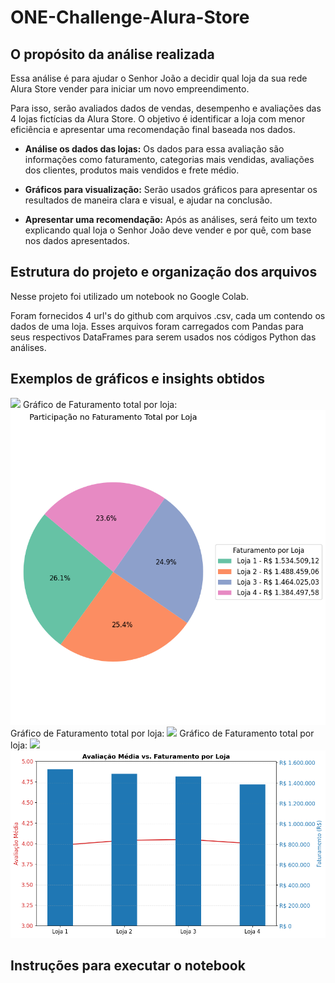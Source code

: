 # ONE-Challenge-Alura-Store

## O propósito da análise realizada

Essa análise é para ajudar o Senhor João a decidir qual loja da sua rede Alura Store vender para iniciar um novo empreendimento. 

Para isso, serão avaliados dados de vendas, desempenho e avaliações das 4 lojas fictícias da Alura Store. O objetivo é identificar a loja com menor eficiência e apresentar uma recomendação final baseada nos dados.

- **Análise os dados das lojas:**
Os dados para essa avaliação são informações como faturamento, categorias mais vendidas, avaliações dos clientes, produtos mais vendidos e frete médio.

- **Gráficos para visualização:**
Serão usados gráficos para apresentar os resultados de maneira clara e visual, e ajudar na conclusão.

- **Apresentar uma recomendação:**
Após as análises, será feito um texto explicando qual loja o Senhor João deve vender e por quê, com base nos dados apresentados.

## Estrutura do projeto e organização dos arquivos

Nesse projeto foi utilizado um notebook no Google Colab.

Foram fornecidos 4 url's do github com arquivos .csv, cada um contendo os dados de uma loja.
Esses arquivos foram carregados com Pandas para seus respectivos DataFrames para serem usados nos códigos Python das análises.

## Exemplos de gráficos e insights obtidos



<img src="/Organização dos arquivos e heads.png"> 
Gráfico de Faturamento total por loja:
<img src="/Faturamento por loja.png"> 
Gráfico de Faturamento total por loja:
<img src="/Avaliações por loja.png"> 
Gráfico de Faturamento total por loja:
<img src="/Faturamento médio x Frete médio por loja.png"> 

<img src="assets/Avaliacao media e faturamento por loja.png"> 



## Instruções para executar o notebook

